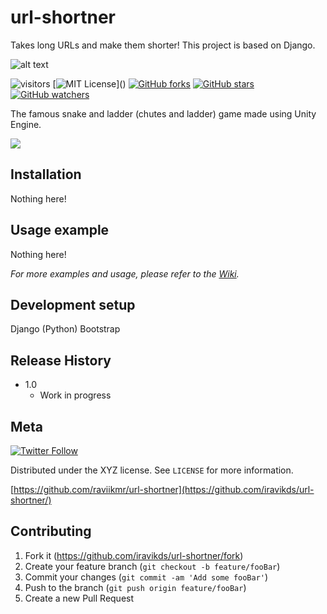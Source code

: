 # url-shortner

Takes long URLs and make them shorter!
This project is based on Django. 

![alt text](urlsaga.PNG)

![visitors](https://visitor-badge.glitch.me/badge?page_id=iravikds.url-shortner&left_color=green&right_color=red)
[![MIT License](https://img.shields.io/apm/l/atomic-design-ui.svg?)]()
[![GitHub forks](https://img.shields.io/github/forks/iravikds/url-shortner.svg?style=social&label=Fork&maxAge=2592000)](https://GitHub.com/iravikds/url-shortner/network/)
[![GitHub stars](https://img.shields.io/github/stars/iravikds/url-shortner.svg?style=social&label=Star&maxAge=2592000)](https://GitHub.com/iravikds/url-shortner/stargazers/)
[![GitHub watchers](https://img.shields.io/github/watchers/iravikds/url-shortner.svg?style=social&label=Watch&maxAge=2592000)](https://GitHub.com/iravikds/url-shortner/watchers/)



The famous snake and ladder (chutes and ladder) game made using Unity Engine.

![](header.png)

## Installation

Nothing here!

## Usage example

Nothing here!

_For more examples and usage, please refer to the [Wiki][wiki]._

## Development setup

Django (Python)
Bootstrap

## Release History

* 1.0
    * Work in progress

## Meta

[![Twitter Follow](https://img.shields.io/twitter/follow/bstevensondev.svg?style=social)](https://twitter.com/iravikds)  

Distributed under the XYZ license. See ``LICENSE`` for more information.

[https://github.com/raviikmr/url-shortner](https://github.com/iravikds/url-shortner/)

## Contributing

1. Fork it (<https://github.com/iravikds/url-shortner/fork>)
2. Create your feature branch (`git checkout -b feature/fooBar`)
3. Commit your changes (`git commit -am 'Add some fooBar'`)
4. Push to the branch (`git push origin feature/fooBar`)
5. Create a new Pull Request

[wiki]: https://github.com/iravikds/url-shortner/wiki


